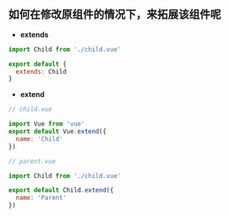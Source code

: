 ## 如何在修改原组件的情况下，来拓展该组件呢

- **extends**

```javascript
import Child from './child.vue'

export default {
  extends: Child
}
```

- **extend**

```javascript
// child.vue

import Vue from 'vue'
export default Vue.extend({
  name: 'Child'
})
```

```javascript
// parent.vue

import Child from './child.vue'

export default Child.extend({
  name: 'Parent'
})
```
